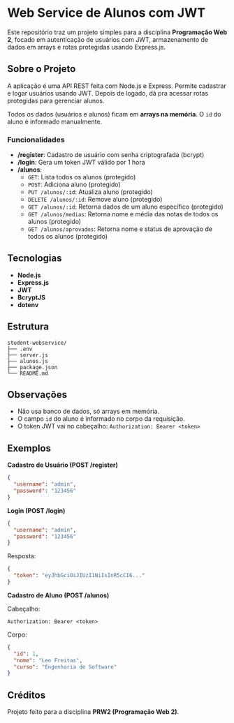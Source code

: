 # Web Service de Alunos com JWT

Este repositório traz um projeto simples para a disciplina **Programação Web 2**, focado em autenticação de usuários com JWT, armazenamento de dados em arrays e rotas protegidas usando Express.js.

## Sobre o Projeto

A aplicação é uma API REST feita com Node.js e Express. Permite cadastrar e logar usuários usando JWT. Depois de logado, dá pra acessar rotas protegidas para gerenciar alunos.

Todos os dados (usuários e alunos) ficam em **arrays na memória**. O `id` do aluno é informado manualmente.

### Funcionalidades

- **/register**: Cadastro de usuário com senha criptografada (bcrypt)
- **/login**: Gera um token JWT válido por 1 hora
- **/alunos**:
  - `GET`: Lista todos os alunos (protegido)
  - `POST`: Adiciona aluno (protegido)
  - `PUT /alunos/:id`: Atualiza aluno (protegido)
  - `DELETE /alunos/:id`: Remove aluno (protegido)
  - `GET /alunos/:id`: Retorna dados de um aluno específico (protegido)
  - `GET /alunos/medias`: Retorna nome e média das notas de todos os alunos (protegido)
  - `GET /alunos/aprovados`: Retorna nome e status de aprovação de todos os alunos (protegido)

## Tecnologias

- **Node.js**
- **Express.js**
- **JWT**
- **BcryptJS**
- **dotenv**

## Estrutura

```
student-webservice/
├── .env
├── server.js
├── alunos.js
├── package.json
└── README.md
```

## Observações

- Não usa banco de dados, só arrays em memória.
- O campo `id` do aluno é informado no corpo da requisição.
- O token JWT vai no cabeçalho: `Authorization: Bearer <token>`

## Exemplos

**Cadastro de Usuário (POST /register)**

```json
{
  "username": "admin",
  "password": "123456"
}
```

**Login (POST /login)**

```json
{
  "username": "admin",
  "password": "123456"
}
```

Resposta:
```json
{
  "token": "eyJhbGciOiJIUzI1NiIsInR5cCI6..."
}
```

**Cadastro de Aluno (POST /alunos)**

Cabeçalho:
```
Authorization: Bearer <token>
```

Corpo:
```json
{
  "id": 1,
  "nome": "Leo Freitas",
  "curso": "Engenharia de Software"
}
```

## Créditos

Projeto feito para a disciplina **PRW2 (Programação Web 2)**.
